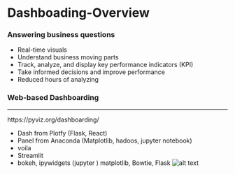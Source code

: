 # Dashboading-Overview
### Answering business questions
- Real-time visuals 
- Understand business moving parts
- Track, analyze, and display key performance indicators (KPI)
- Take informed decisions and improve performance
- Reduced hours of analyzing

### Web-based Dashboarding
<hr>
https://pyviz.org/dashboarding/

- Dash from Plotfy (Flask, React)
- Panel from Anaconda (Matplotlib, hadoos, jupyter notebook)
-  voila
-  Streamlit
-  bokeh, ipywidgets (jupyter ) matplotlib, Bowtie, Flask
![alt text](https://pyviz.org/_static/logo.png)


